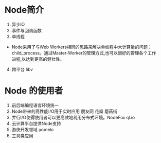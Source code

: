 # Node简介
1. 异步IO
2. 事件与回调函数
3. 单线程 
* Node采用了与Web Workers相同的思路来解决单线程中大计算量的问题：child_process。通过Master-Worker的管理方式,也可以很好的管理各个工作进程,以达到更高的健壮性。 
4. 跨平台 libv
# Node 的使用者
1. 前后端编程语言环境统一
2. Node带来的高性能I/O用于实时应用 朋友网  花瓣  蘑菇街   
3. 并行I/O使得使用者可以更高效地利用分布式环境。NodeFox  ql.io
4. 云计算平台提供Node支持
5. 游侠开发领域   pomelo
6. 工具类应用